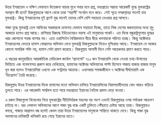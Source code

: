 উত্তর ইসরায়েল ও দক্ষিণ লেবাননে উত্তেজনা বাড়ার মুখে সবার মনে প্রশ্ন, মধ্যপ্রাচ্যে সম্ভাব্য আরেকটি যুদ্ধে যুক্তরাষ্ট্রের অবস্থান কী হবে? হিজবুল্লাহকে আগে থেকে তারা ‘সন্ত্রাসী’ সংগঠন মনে করে। সেই সূত্রে নসরুল্লাহর পতনই চায় যুক্তরাষ্ট্র। কিন্তু ইসরায়েলের দুই ফ্রন্টে যুদ্ধ মানেই তাদের বেশি বেশি সহায়তা দেওয়ার প্রশ্ন আসবে।

গাজা যুদ্ধে যুক্তরাষ্ট্র তেল আবিবের সরকারকে ক্রমাগত যেভাবে সহায়তা দিচ্ছে, তাতে নিজ দেশের করদাতাদের মধ্যে মৃদু আকারে হলেও প্রশ্ন আছে। রাশিয়ার বিরুদ্ধে ইউক্রেনেরও ভরসা এই মানুষদের পকেট। এত দিকে বন্ধুরাষ্ট্রগুলোর যুদ্ধের খরচ জোগানো সহজ ব্যাপার নয়। এতে ওয়াশিংটন বৈশ্বিকভাবে ধীরে ধীরে খলনায়কে পরিণত হচ্ছে। কিন্তু অক্টোবরে ইসরায়েলের ভেতরে হামাস যোদ্ধাদের অভিযান দেখে যুক্তরাষ্ট্র হিজবুল্লাহকে নিয়েও দুশ্চিন্তায় আছে। ইসরায়েল যে অজেয় কোনো সামরিক শক্তি নয়, হামাস সেটা প্রমাণ করেছে। হিজবুল্লাহ আগামী দিনে সেটা আরেকবার প্রমাণ করতে পারে।

এ বছরের জানুয়ারিতে আন্তর্জাতিক মেডিকেল জার্নাল ‘ল্যানসেট’ ৭১০ জন ইসরায়েলি থেকে নেওয়া তথ্য-উপাত্তের ভিত্তিতে এক গবেষণাপত্র প্রকাশ করে দেখিয়েছে, হামাসের অক্টোবর অভিযানের পাল্টা হিসেবে গাজায় হাজার হাজার মানুষ খুন করা হলেও ইসরায়েলিরা এখনো এক গণট্রমায় আক্রান্ত। এখানকার সমাজজীবনে ৭ অক্টোবর দীর্ঘমেয়াদি এক ‘ডিপ্রেশন’ তৈরি করেছে।

হিজবুল্লাহ উত্তর ইসরায়েলের দিকে হামাসের মতো অভিযান চালিয়ে ইসরায়েলিদের নিরাপত্তাহীনতার বোধ আরও বাড়িয়ে তুলতে পারে। এর আরেকটা পার্শ্বফল হতে পারে মধ্যপ্রাচ্যে ইরানের নৈতিক প্রভাব বেড়ে যাওয়া।

এ রকম বিষয়গুলো বিবেচনায় নিয়ে যুক্তরাষ্ট্রের নীতিনির্ধারক মহলের বড় অংশ এখনই হিজবুল্লাহর ওপর সর্বাত্মক আক্রমণ চাইছে না। বরং লেবানন অভিযানের আগে গাজা যুদ্ধ বন্ধে একটি চুক্তিতে পৌঁছাতে চেষ্টায় আছে তারা। হিজবুল্লাহও বলছে, গাজায় আগ্রাসন বন্ধ হলেই কেবল তারা উত্তর ইসরায়েলের মানুষকে শান্তিতে থাকতে দেবে। কিন্তু গাজা যুদ্ধ অবসানের চাবিকাঠি খানিকটা রয়ে গেছে ইরানের হাতে।
